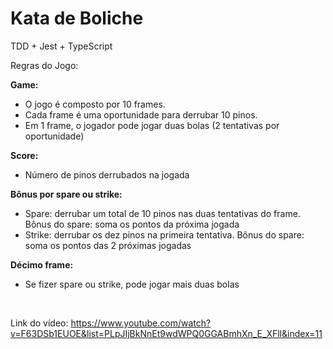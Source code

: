 # Kata de Boliche

TDD + Jest + TypeScript

Regras do Jogo:

<b> Game:</b> 
- O jogo é composto por 10 frames. 
- Cada frame é uma oportunidade para derrubar 10 pinos.
- Em 1 frame, o jogador pode jogar duas bolas (2 tentativas por oportunidade)

<b> Score: </b>
- Número de pinos derrubados na jogada

<b> Bônus por spare ou strike: </b>
- Spare: derrubar um total de 10 pinos nas duas tentativas do frame. Bônus do spare: soma os pontos da próxima jogada 
- Strike: derrubar os dez pinos na primeira tentativa. Bônus do spare: soma os pontos das 2 próximas jogadas

<b> Décimo frame: </b>
- Se fizer spare ou strike, pode jogar mais duas bolas

<br>

Link do vídeo: https://www.youtube.com/watch?v=F63DSb1EUOE&list=PLpJIjBkNnEt9wdWPQ0GGABmhXn_E_XFll&index=11
